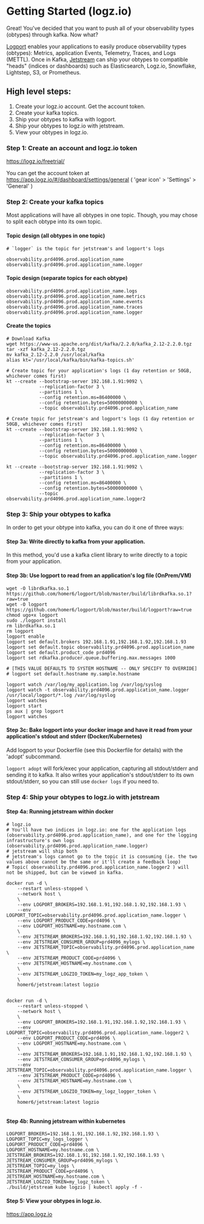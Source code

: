 
# Getting Started (logz.io)

Great! You've decided that you want to push all of your observability types (obtypes) through kafka. Now what?

[Logport](https://github.com/homer6/logport) enables your applications to easily produce observability types (obtypes): Metrics, application Events, Telemetry, Traces, and Logs (METTL). Once in Kafka, [Jetstream](https://github.com/homer6/jetstream) can ship your obtypes to compatible "heads" (indices or dashboards) such as Elasticsearch, Logz.io, Snowflake, Lightstep, S3, or Prometheus.


## High level steps:

1. Create your logz.io account. Get the account token.
2. Create your kafka topics.
3. Ship your obtypes to kafka with logport.
4. Ship your obtypes to logz.io with jetstream.
5. View your obtypes in logz.io.

### Step 1: Create an account and logz.io token

https://logz.io/freetrial/

You can get the account token at https://app.logz.io/#/dashboard/settings/general  ( 'gear icon' > 'Settings' > 'General' )


### Step 2: Create your kafka topics

Most applications will have all obtypes in one topic. Though, you may chose to split each obtype into its own topic.

#### Topic design (all obtypes in one topic)

```
# `logger` is the topic for jetstream's and logport's logs

observability.prd4096.prod.application_name
observability.prd4096.prod.application_name.logger
```

#### Topic design (separate topics for each obtype)

```
observability.prd4096.prod.application_name.logs
observability.prd4096.prod.application_name.metrics
observability.prd4096.prod.application_name.events
observability.prd4096.prod.application_name.traces
observability.prd4096.prod.application_name.logger
```

#### Create the topics

```
# Download Kafka
wget https://www-us.apache.org/dist/kafka/2.2.0/kafka_2.12-2.2.0.tgz
tar -xzf kafka_2.12-2.2.0.tgz
mv kafka_2.12-2.2.0 /usr/local/kafka
alias kt='/usr/local/kafka/bin/kafka-topics.sh'

# Create topic for your application's logs (1 day retention or 50GB, whichever comes first)
kt --create --bootstrap-server 192.168.1.91:9092 \
            --replication-factor 3 \
            --partitions 1 \
            --config retention.ms=86400000 \
            --config retention.bytes=50000000000 \
            --topic observability.prd4096.prod.application_name

# Create topic for jetstream's and logport's logs (1 day retention or 50GB, whichever comes first)
kt --create --bootstrap-server 192.168.1.91:9092 \
            --replication-factor 3 \
            --partitions 1 \
            --config retention.ms=86400000 \
            --config retention.bytes=50000000000 \
            --topic observability.prd4096.prod.application_name.logger

kt --create --bootstrap-server 192.168.1.91:9092 \
            --replication-factor 3 \
            --partitions 1 \
            --config retention.ms=86400000 \
            --config retention.bytes=50000000000 \
            --topic observability.prd4096.prod.application_name.logger2
````



### Step 3: Ship your obtypes to kafka

In order to get your obtype into kafka, you can do it one of three ways:

#### Step 3a: Write directly to kafka from your application.

In this method, you'd use a kafka client library to write directly to a topic from your application.

#### Step 3b: Use logport to read from an application's log file (OnPrem/VM)

```
wget -O librdkafka.so.1 https://github.com/homer6/logport/blob/master/build/librdkafka.so.1?raw=true
wget -O logport https://github.com/homer6/logport/blob/master/build/logport?raw=true
chmod ugo+x logport
sudo ./logport install
rm librdkafka.so.1
rm logport
logport enable
logport set default.brokers 192.168.1.91,192.168.1.92,192.168.1.93
logport set default.topic observability.prd4096.prod.application_name
logport set default.product_code prd4096
logport set rdkafka.producer.queue.buffering.max.messages 1000

# [THIS VALUE DEFAULTS TO SYSTEM HOSTNAME -- ONLY SPECIFY TO OVERRIDE] 
# logport set default.hostname my.sample.hostname

logport watch /var/log/my_application.log /var/log/syslog
logport watch -t observability.prd4096.prod.application_name.logger /usr/local/logport/*.log /var/log/syslog
logport watches
logport start
ps aux | grep logport
logport watches
```

#### Step 3c: Bake logport into your docker image and have it read from your application's stdout and stderr (Docker/Kubernetes)

Add logport to your Dockerfile (see this Dockerfile for details) with the 'adopt' subcommand.

`logport adopt` will fork/exec your application, capturing all stdout/stderr and sending it to kafka. It also
writes your application's stdout/stderr to its own stdout/stderr, so you can still use `docker logs` if you
need to.


### Step 4: Ship your obtypes to logz.io with jetstream

#### Step 4a: Running jetstream within docker
```
# logz.io
# You'll have two indices in logz.io: one for the application logs (observability.prd4096.prod.application_name), and one for the logging infrastructure's own logs (observability.prd4096.prod.application_name.logger)
# jetstream will ship both
# jetstream's logs cannot go to the topic it is consuming (ie. the two values above cannot be the same or it'll create a feedback loop)
# Topic( observability.prd4096.prod.application_name.logger2 ) will not be shipped, but can be viewed in kafka.

docker run -d \
    --restart unless-stopped \
    --network host \
    \
    --env LOGPORT_BROKERS=192.168.1.91,192.168.1.92,192.168.1.93 \
    --env LOGPORT_TOPIC=observability.prd4096.prod.application_name.logger \
    --env LOGPORT_PRODUCT_CODE=prd4096 \
    --env LOGPORT_HOSTNAME=my.hostname.com \
    \
    --env JETSTREAM_BROKERS=192.168.1.91,192.168.1.92,192.168.1.93 \
    --env JETSTREAM_CONSUMER_GROUP=prd4096_mylogs \
    --env JETSTREAM_TOPIC=observability.prd4096.prod.application_name \
    --env JETSTREAM_PRODUCT_CODE=prd4096 \
    --env JETSTREAM_HOSTNAME=my.hostname.com \
    \
    --env JETSTREAM_LOGZIO_TOKEN=my_logz_app_token \
    \
    homer6/jetstream:latest logzio


docker run -d \
    --restart unless-stopped \
    --network host \
    \
    --env LOGPORT_BROKERS=192.168.1.91,192.168.1.92,192.168.1.93 \
    --env LOGPORT_TOPIC=observability.prd4096.prod.application_name.logger2 \
    --env LOGPORT_PRODUCT_CODE=prd4096 \
    --env LOGPORT_HOSTNAME=my.hostname.com \
    \
    --env JETSTREAM_BROKERS=192.168.1.91,192.168.1.92,192.168.1.93 \
    --env JETSTREAM_CONSUMER_GROUP=prd4096_mylogs \
    --env JETSTREAM_TOPIC=observability.prd4096.prod.application_name.logger \
    --env JETSTREAM_PRODUCT_CODE=prd4096 \
    --env JETSTREAM_HOSTNAME=my.hostname.com \
    \
    --env JETSTREAM_LOGZIO_TOKEN=my_logz_logger_token \
    \
    homer6/jetstream:latest logzio


```


#### Step 4b: Running jetstream within kubernetes

```
LOGPORT_BROKERS=192.168.1.91,192.168.1.92,192.168.1.93 \
LOGPORT_TOPIC=my_logs_logger \
LOGPORT_PRODUCT_CODE=prd4096 \
LOGPORT_HOSTNAME=my.hostname.com \
JETSTREAM_BROKERS=192.168.1.91,192.168.1.92,192.168.1.93 \
JETSTREAM_CONSUMER_GROUP=prd4096_mylogs \
JETSTREAM_TOPIC=my_logs \
JETSTREAM_PRODUCT_CODE=prd4096 \
JETSTREAM_HOSTNAME=my.hostname.com \
JETSTREAM_LOGZIO_TOKEN=my_logz_token \
./build/jetstream kube logzio | kubectl apply -f -
```


#### Step 5: View your obtypes in logz.io.

https://app.logz.io